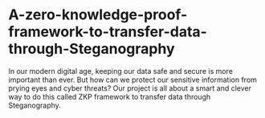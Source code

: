 # A-zero-knowledge-proof-framework-to-transfer-data-through-Steganography
In our modern digital age, keeping our data safe and secure is more important than ever. But how can we protect our sensitive information from prying eyes and cyber threats? Our project is all about a smart and clever way to do this called ZKP framework to transfer data through Steganography.
